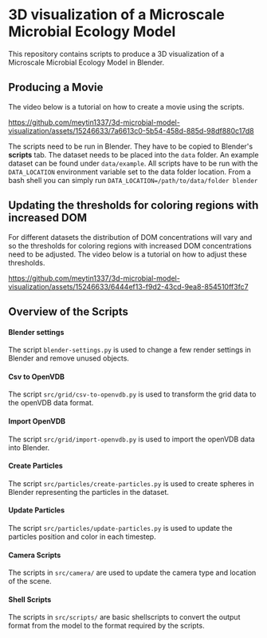# 3D visualization of a Microscale Microbial Ecology Model

This repository contains scripts to produce a 3D visualization of a Microscale Microbial Ecology Model in Blender.


## Producing a Movie


The video below is a tutorial on how to create a movie using the scripts.

https://github.com/meytin1337/3d-microbial-model-visualization/assets/15246633/7a6613c0-5b54-458d-885d-98df880c17d8

The scripts need to be run in Blender. They have to be copied to Blender's **scripts** tab.
The dataset needs to be placed into the `data` folder. An example dataset can be found under `data/example`.
All scripts have to be run with the `DATA_LOCATION` environment variable set to the data folder location. From a bash shell you can simply run `DATA_LOCATION=/path/to/data/folder blender`

## Updating the thresholds for coloring regions with increased DOM

For different datasets the distribution of DOM concentrations will vary and so the thresholds for coloring regions with increased DOM concentrations need to be adjusted.
The video below is a tutorial on how to adjust these thresholds.

https://github.com/meytin1337/3d-microbial-model-visualization/assets/15246633/6444ef13-f9d2-43cd-9ea8-854510ff3fc7

## Overview of the Scripts

#### Blender settings

The script `blender-settings.py` is used to change a few render settings in Blender and remove unused objects.

#### Csv to OpenVDB

The script `src/grid/csv-to-openvdb.py` is used to transform the grid data to the openVDB data format.

#### Import OpenVDB

The script `src/grid/import-openvdb.py` is used to import the openVDB data into Blender.


#### Create Particles

The script `src/particles/create-particles.py` is used to create spheres in Blender representing the particles in the dataset.

#### Update Particles

The script `src/particles/update-particles.py` is used to update the particles position and color in each timestep.

#### Camera Scripts

The scripts in `src/camera/` are used to update the camera type and location of the scene.

#### Shell Scripts

The scripts in `src/scripts/` are basic shellscripts to convert the output format from the model to the format required by the scripts.
